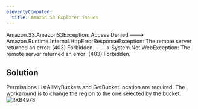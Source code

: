 ```yaml
---
eleventyComputed:
  title: Amazon S3 Explorer issues
---
```

Amazon.S3.AmazonS3Exception: Access Denied ---> Amazon.Runtime.Internal.HttpErrorResponseException: The remote server returned an error: (403) Forbidden. ---> System.Net.WebException: The remote server returned an error: (403) Forbidden.
## Solution
Permissions ListAllMyBuckets and GetBucketLocation are required. The workaround is to change the region to the one selected by the bucket.
![!!KB4978](https://cdnweb.devolutions.net/docs/docs_en_kb_KB4978.png)

